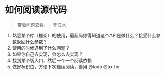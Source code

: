 # 如何阅读源代码

> 带着问题去看。 - 于江水

1. 熟悉某个库（框架）的使用，最起码你得知道这个API是做什么？接受什么参数返回什么参数？
2. 使用的时候遇到了什么问题？
3. 如果你自己去实现，会怎么去实现？
4. 找到某个切入口，然后一个一个阅读依赖
5. 做好标识位，方便下次继续阅读，善用 @todo @to-fix